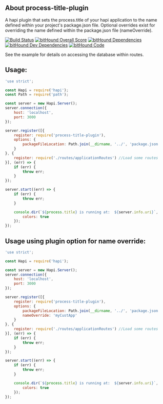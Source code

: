 
## About process-title-plugin

A hapi plugin that sets the process.title of your hapi application to the name defined within your project's package.json file.  Optional overrides exist for overriding the name defined within the package.json file (nameOverride).

[![Build Status](https://travis-ci.org/visualjeff/process-title-plugin.png)](https://travis-ci.org/visualjeff/process-title-plugin)
[![bitHound Overall Score](https://www.bithound.io/github/visualjeff/process-title-plugin/badges/score.svg)](https://www.bithound.io/github/visualjeff/process-title-plugin)
[![bitHound Dependencies](https://www.bithound.io/github/visualjeff/process-title-plugin/badges/dependencies.svg)](https://www.bithound.io/github/visualjeff/process-title-plugin/master/dependencies/npm)
[![bitHound Dev Dependencies](https://www.bithound.io/github/visualjeff/process-title-plugin/badges/devDependencies.svg)](https://www.bithound.io/github/visualjeff/process-title-plugin/master/dependencies/npm)
[![bitHound Code](https://www.bithound.io/github/visualjeff/process-title-plugin/badges/code.svg)](https://www.bithound.io/github/visualjeff/process-title-plugin)

See the example for details on accessing the database within routes.

## Usage:

```js
'use strict';

const Hapi = require('hapi');
const Path = require('path');

const server = new Hapi.Server();
server.connection({
    host: 'localhost',
    port: 3000
});

server.register([{
    register: require('process-title-plugin'),
    options: {
        packageFileLocation: Path.join(__dirname, '../', 'package.json')
    }
}, {
    register: require('./routes/applicationRoutes') //Load some routes
}], (err) => {
    if (err) {
        throw err;
    }
});

server.start((err) => {
    if (err) {
        throw err;
    }

    console.dir(`${process.title} is running at:  ${server.info.uri}`, {
        colors: true
    });
});
```


## Usage using plugin option for name override:

```js
'use strict';

const Hapi = require('hapi');

const server = new Hapi.Server();
server.connection({
    host: 'localhost',
    port: 3000
});

server.register([{
    register: require('process-title-plugin'),
    options: {
        packageFileLocation: Path.join(__dirname, '../', 'package.json')
        nameOverride: 'myCustApp'
    }
}, {
    register: require('./routes/applicationRoutes') //Load some routes
}], (err) => {
    if (err) {
        throw err;
    }
});

server.start((err) => {
    if (err) {
        throw err;
    }

    console.dir(`${process.title} is running at:  ${server.info.uri}`, {
        colors: true
    });
});
```
